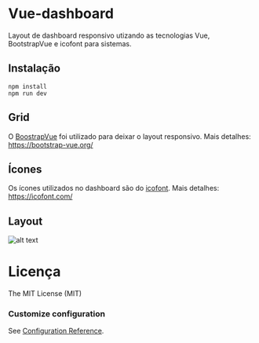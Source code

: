 # Vue-dashboard
Layout de dashboard responsivo utizando as tecnologias Vue, BootstrapVue e icofont para sistemas.

## Instalação
```
npm install
npm run dev
```
## Grid
O [BoostrapVue](https://bootstrap-vue.org/) foi utilizado para deixar o layout responsivo.
Mais detalhes: https://bootstrap-vue.org/

## Ícones
Os ícones utilizados no dashboard são do [icofont](https://icofont.com/).
Mais detalhes: https://icofont.com/

## Layout

![alt text](https://atividadeon.com.br/static/img/dashboard-vue.png)

# Licença

The MIT License (MIT)

### Customize configuration
See [Configuration Reference](https://cli.vuejs.org/config/).
